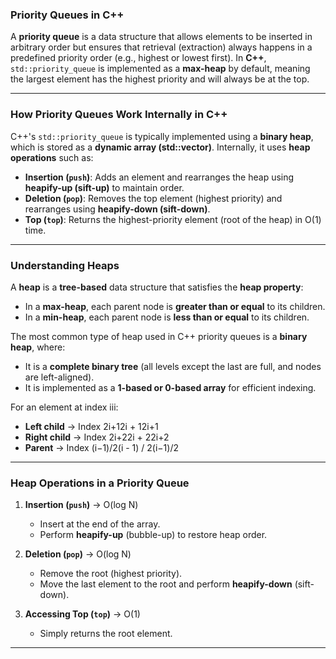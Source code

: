 
### **Priority Queues in C++**

A **priority queue** is a data structure that allows elements to be inserted in arbitrary order but ensures that retrieval (extraction) always happens in a predefined priority order (e.g., highest or lowest first). In **C++**, `std::priority_queue` is implemented as a **max-heap** by default, meaning the largest element has the highest priority and will always be at the top.

---

### **How Priority Queues Work Internally in C++**

C++'s `std::priority_queue` is typically implemented using a **binary heap**, which is stored as a **dynamic array (std::vector)**. Internally, it uses **heap operations** such as:

- **Insertion (`push`)**: Adds an element and rearranges the heap using **heapify-up (sift-up)** to maintain order.
- **Deletion (`pop`)**: Removes the top element (highest priority) and rearranges using **heapify-down (sift-down)**.
- **Top (`top`)**: Returns the highest-priority element (root of the heap) in O(1) time.

---

### **Understanding Heaps**

A **heap** is a **tree-based** data structure that satisfies the **heap property**:

- In a **max-heap**, each parent node is **greater than or equal** to its children.
- In a **min-heap**, each parent node is **less than or equal** to its children.

The most common type of heap used in C++ priority queues is a **binary heap**, where:

- It is a **complete binary tree** (all levels except the last are full, and nodes are left-aligned).
- It is implemented as a **1-based or 0-based array** for efficient indexing.

For an element at index iii:

- **Left child** → Index 2i+12i + 12i+1
- **Right child** → Index 2i+22i + 22i+2
- **Parent** → Index (i−1)/2(i - 1) / 2(i−1)/2

---

### **Heap Operations in a Priority Queue**

1. **Insertion (`push`)** → O(log N)
    
    - Insert at the end of the array.
    - Perform **heapify-up** (bubble-up) to restore heap order.
2. **Deletion (`pop`)** → O(log N)
    
    - Remove the root (highest priority).
    - Move the last element to the root and perform **heapify-down** (sift-down).
3. **Accessing Top (`top`)** → O(1)
    
    - Simply returns the root element.

---
